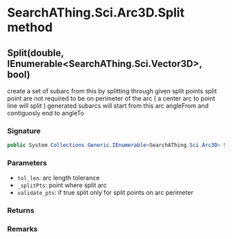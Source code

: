 # SearchAThing.Sci.Arc3D.Split method
## Split(double, IEnumerable<SearchAThing.Sci.Vector3D>, bool)
create a set of subarc from this by splitting through given split points
            split point are not required to be on perimeter of the arc ( a center arc to point line will split )
            generated subarcs will start from this arc angleFrom and contiguosly end to angleTo

### Signature
```csharp
public System.Collections.Generic.IEnumerable<SearchAThing.Sci.Arc3D> Split(double tol_len, IEnumerable<SearchAThing.Sci.Vector3D> _splitPts, bool validate_pts = False)
```
### Parameters
- `tol_len`: arc length tolerance
- `_splitPts`: point where split arc
- `validate_pts`: if true split only for split points on arc perimeter

### Returns

### Remarks

